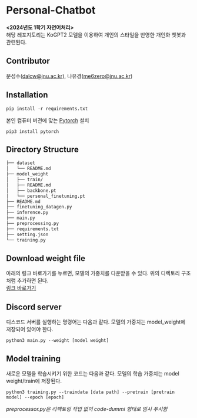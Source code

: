 # Personal-Chatbot
**<2024년도 1학기 자연어처리>**    
해당 레포지토리는 KoGPT2 모델을 이용하여 개인의 스타일을 반영한 개인화 챗봇과 관련된다.

## Contributor
문성수(dalcw@jnu.ac.kr), 나유경(me6zero@jnu.ac.kr)

## Installation
```
pip install -r requirements.txt
```

본인 컴퓨터 버전에 맞는 [Pytorch](https://pytorch.org/) 설치
```
pip3 install pytorch
```
## Directory Structure
```bash
├── dataset
│   └── README.md
├── model_weight
│   ├── train/
│   ├── README.md
│   ├── backbone.pt
│   └── personal_finetuning.pt
├── README.md
├── finetuning_datagen.py
├── inference.py
├── main.py
├── preprocessing.py
├── requirements.txt
├── setting.json
└── training.py
``` 

## Download weight file
아래의 링크 바로가기를 누르면, 모델의 가중치를 다운받을 수 있다. 위의 디렉토리 구조처럼 추가하면 된다.   
[링크 바로가기](https://drive.google.com/drive/folders/1d_IKEIy4X45HSN7i3n_z3l9LjMisAht7)

## Discord server
디스코드 서버를 실행하는 명령어는 다음과 같다. 모델의 가중치는 model_weight에 저장되어 있어야 한다.
```
python3 main.py --weight [model weight]
```

## Model training
새로운 모델을 학습시키기 위한 코드는 다음과 같다. 모델의 학습 가중치는 model weight/train에 저장된다.
```
python3 training.py --traindata [data path] --pretrain [pretrain model] --epoch [epoch]
```

*preprocessor.py은 리팩토링 작업 없이 code-dummi 형태로 임시 푸시함*
